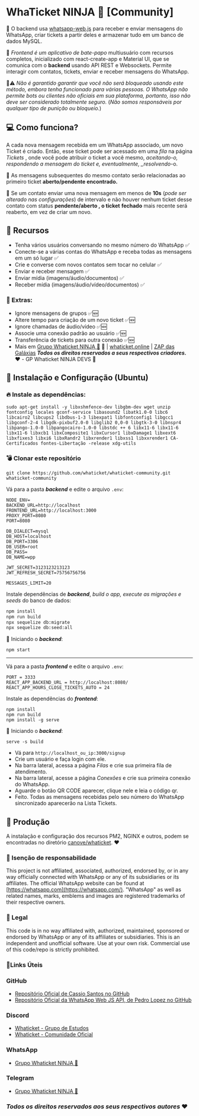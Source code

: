 # WhaTicket NINJA 🥷 [Community]

📝 O backend usa [whatsapp-web.js](https://github.com/pedroslopez/whatsapp-web.js) para receber e enviar mensagens do WhatsApp, criar tickets a partir deles e armazenar tudo em um banco de dados MySQL.

📝 _Frontend é um aplicativo de bate-papo_ multiusuário com recursos completos, inicializado com react-create-app e Material UI, que se comunica com o **backend** usando API REST e Websockets. Permite interagir com contatos, tickets, enviar e receber mensagens do WhatsApp.

🚨⚠️ _Não é garantido garantir que você não será bloqueado usando este método, embora tenha funcionado para várias pessoas. O WhatsApp não permite bots ou clientes não oficiais em sua plataforma, portanto, isso não deve ser considerado totalmente seguro._ (_Não somos responsáveis por qualquer tipo de punição ou bloqueio._)

## 💻 Como funciona?

A cada nova mensagem recebida em um WhatsApp associado, um novo Ticket é criado. Então, esse ticket pode ser acessado em uma _fila_ na página _Tickets_ , onde você pode atribuir o ticket a você mesmo, _aceitando-o, respondendo a mensagem do ticket e, eventualmente, \_resolvendo_-o.

🚀 As mensagens subsequentes do mesmo contato serão relacionadas ao primeiro ticket **aberto/pendente encontrado.**

🚀 Se um contato enviar uma nova mensagem em menos de **10s** (_pode ser alterado nas configurações_) de intervalo e não houver nenhum ticket desse contato com status **pendente/aberto , o ticket** **fechado** mais recente será reaberto, em vez de criar um novo.

## 🚀 Recursos

- Tenha vários usuários conversando no mesmo número do WhatsApp ✅
- Conecte-se a várias contas do WhatsApp e receba todas as mensagens em um só lugar ✅
- Crie e converse com novos contatos sem tocar no celular ✅
- Enviar e receber mensagem ✅
- Enviar mídia (imagens/áudio/documentos) ✅
- Receber mídia (imagens/áudio/vídeo/documentos) ✅

### 🥷 Extras:

- Ignore mensagens de grupos ✅🆕
- Altere tempo para criação de um novo ticket ✅🆕
- Ignore chamadas de áudio/vídeo ✅🆕
- Associe uma conexão padrão ao usuário ✅🆕
- Transferência de tickets para outra conexão ✅🆕
- Mais em [ Grupo Whaticket NINJA 🥷](https://telinkei.com/whaticket-zap) 🥷 | [whaticket.online](https://whaticket.online/) | [ZAP das Galáxias](https://www.youtube.com/channel/UCrPbAoQKz42Gm0mLdWatAEA)
  **_Todos os direitos reservados a seus respectivos criadores._** ❤️ - GP Whaticket NINJA DEVS 🥷

## 💯 Instalação e Configuração (Ubuntu)

### 🔥 Instale as dependências:

    sudo apt-get install -y libxshmfence-dev libgbm-dev wget unzip fontconfig locales gconf-service libasound2 libatk1.0-0 libc6 libcairo2 libcups2 libdbus-1-3 libexpat1 libfontconfig1 libgcc1 libgconf-2-4 libgdk-pixbuf2.0-0 libglib2 0,0-0 libgtk-3-0 libnspr4 libpango-1.0-0 libpangocairo-1.0-0 libstdc ++ 6 libx11-6 libx11-6 libx11-6 libxcb1 libxComposite1 libxCursor1 libxDamage1 libxext6 libxfixes3 libxi6 libxRandr2 libxrender1 libxss1 libxxrender1 CA-Certificados fontes-Libertação -release xdg-utils

### 💣 Clonar este repositório

    git clone https://github.com/whaticket/whaticket-community.git whaticket-community

Vá para a pasta **_backend_** e edite o arquivo `.env`:

```env
NODE_ENV=
BACKEND_URL=http://localhost
FRONTEND_URL=http://localhost:3000
PROXY_PORT=8080
PORT=8080

DB_DIALECT=mysql
DB_HOST=localhost
DB_PORT=3306
DB_USER=root
DB_PASS=
DB_NAME=wpp

JWT_SECRET=3123123213123
JWT_REFRESH_SECRET=75756756756

MESSAGES_LIMIT=20
```

Instale dependências de **_backend_**, _build o app, execute as migrações e seeds_ do banco de dados:

```sh
npm install
npm run build
npx sequelize db:migrate
npx sequelize db:seed:all
```

🚀 Iniciando o **_backend_**:

    npm start

---

Vá para a pasta **_frontend_** e edite o arquivo `.env`:

    PORT = 3333
    REACT_APP_BACKEND_URL = http://localhost:8080/
    REACT_APP_HOURS_CLOSE_TICKETS_AUTO = 24

Instale as dependências do **_frontend_**:

    npm install
    npm run build
    npm install -g serve

🚀 Iniciando o **_backend_**:

    serve -s build

- Vá para `http://localhost_ou_ip:3000/signup`
- Crie um usuário e faça login com ele.
- Na barra lateral, acessa a página _Filas_ e crie sua primeira fila de atendimento.
- Na barra lateral, acesse a página _Conexões_ e crie sua primeira conexão do WhatsApp.
- Aguarde o botão QR CODE aparecer, clique nele e leia o código qr.
- Feito. Todas as mensagens recebidas pelo seu número do WhatsApp sincronizado aparecerão na Lista Tickets.

## 🚀 Produção

A instalação e configuração dos recursos PM2, NGINX e outros, podem se encontradas no diretório [canove/whaticket](https://github.com/canove/whaticket#:~:text=Start%20frontend%20with%20pm2,%20and%20save%20pm2%20process%20list%20to%20start%20automatically%20after%20reboot:). ❤️

### 📃 Isenção de responsabilidade

This project is not affiliated, associated, authorized, endorsed by, or in any way officially connected with WhatsApp or any of its subsidiaries or its affiliates. The official WhatsApp website can be found at [https://whatsapp.com](https://whatsapp.com/). "WhatsApp" as well as related names, marks, emblems and images are registered trademarks of their respective owners.

### 📃 Legal

This code is in no way affiliated with, authorized, maintained, sponsored or endorsed by WhatsApp or any of its affiliates or subsidiaries. This is an independent and unofficial software. Use at your own risk. Commercial use of this code/repo is strictly prohibited.

### 🔗Links Úteis

### GitHub

- [Repositório Oficial de Cassio Santos no GitHub](https://github.com/canove/whaticket)
- [Repositório Oficial da WhatsApp Web JS API, de Pedro Lopez no GitHub](https://github.com/pedroslopez/whatsapp-web.js/)

### Discord

- [Whaticket - Grupo de Estudos](https://discord.gg/9Nw2ssrX)
- [Whaticket - Comunidade Oficial](https://discord.gg/Dp2tTZRYHg)

### WhatsApp

- [Grupo Whaticket NINJA 🥷 ](https://telinkei.com/whaticket-zap)

### Telegram

- [Grupo Whaticket NINJA 🥷 ](https://telinkei.com/whaticket-tg)

### _Todos os direitos reservados aos seus respectivos autores_ ❤️
